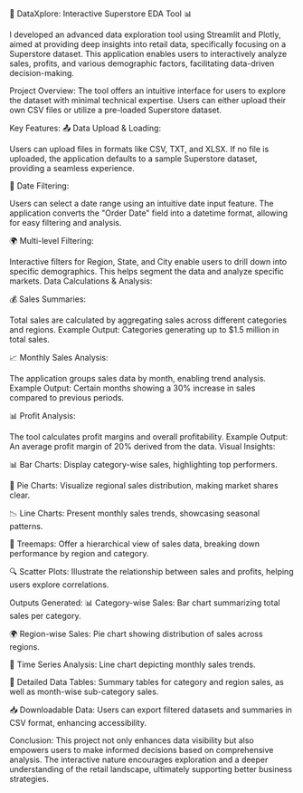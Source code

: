 🚀 DataXplore: Interactive Superstore EDA Tool 📊

I developed an advanced data exploration tool using Streamlit and Plotly, aimed at providing deep insights into retail data, specifically focusing on a Superstore dataset. This application enables users to interactively analyze sales, profits, and various demographic factors, facilitating data-driven decision-making.

Project Overview:
The tool offers an intuitive interface for users to explore the dataset with minimal technical expertise. Users can either upload their own CSV files or utilize a pre-loaded Superstore dataset.

Key Features:
📤 Data Upload & Loading:

Users can upload files in formats like CSV, TXT, and XLSX.
If no file is uploaded, the application defaults to a sample Superstore dataset, providing a seamless experience.

📅 Date Filtering:

Users can select a date range using an intuitive date input feature.
The application converts the "Order Date" field into a datetime format, allowing for easy filtering and analysis.

🌍 Multi-level Filtering:

Interactive filters for Region, State, and City enable users to drill down into specific demographics.
This helps segment the data and analyze specific markets.
Data Calculations & Analysis:

💰 Sales Summaries:

Total sales are calculated by aggregating sales across different categories and regions.
Example Output: Categories generating up to $1.5 million in total sales.

📈 Monthly Sales Analysis:

The application groups sales data by month, enabling trend analysis.
Example Output: Certain months showing a 30% increase in sales compared to previous periods.

📊 Profit Analysis:

The tool calculates profit margins and overall profitability.
Example Output: An average profit margin of 20% derived from the data.
Visual Insights:

📊 Bar Charts: Display category-wise sales, highlighting top performers.

🥧 Pie Charts: Visualize regional sales distribution, making market shares clear.

📉 Line Charts: Present monthly sales trends, showcasing seasonal patterns.

🌳 Treemaps: Offer a hierarchical view of sales data, breaking down performance by region and category.

🔍 Scatter Plots: Illustrate the relationship between sales and profits, helping users explore correlations.

Outputs Generated:
📊 Category-wise Sales: Bar chart summarizing total sales per category.

🌍 Region-wise Sales: Pie chart showing distribution of sales across regions.

📅 Time Series Analysis: Line chart depicting monthly sales trends.

📄 Detailed Data Tables: Summary tables for category and region sales, as well as month-wise sub-category sales.

📥 Downloadable Data: Users can export filtered datasets and summaries in CSV format, enhancing accessibility.

Conclusion:
This project not only enhances data visibility but also empowers users to make informed decisions based on comprehensive analysis. The interactive nature encourages exploration and a deeper understanding of the retail landscape, ultimately supporting better business strategies.
